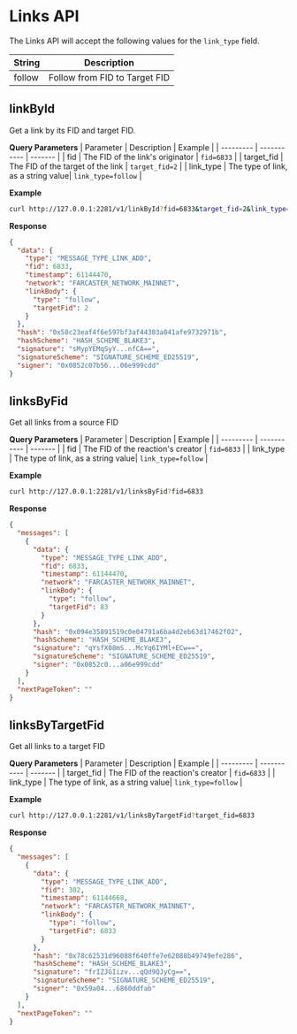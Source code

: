 # Links API

The Links API will accept the following values for the `link_type` field.

| String | Description                   |
| ------ | ----------------------------- |
| follow | Follow from FID to Target FID |

## linkById

Get a link by its FID and target FID.

**Query Parameters**
| Parameter | Description | Example |
| --------- | ----------- | ------- |
| fid | The FID of the link's originator | `fid=6833` |
| target_fid | The FID of the target of the link | `target_fid=2` |
| link_type | The type of link, as a string value| `link_type=follow` |

**Example**

```bash
curl http://127.0.0.1:2281/v1/linkById?fid=6833&target_fid=2&link_type=follow
```

**Response**

```json
{
  "data": {
    "type": "MESSAGE_TYPE_LINK_ADD",
    "fid": 6833,
    "timestamp": 61144470,
    "network": "FARCASTER_NETWORK_MAINNET",
    "linkBody": {
      "type": "follow",
      "targetFid": 2
    }
  },
  "hash": "0x58c23eaf4f6e597bf3af44303a041afe9732971b",
  "hashScheme": "HASH_SCHEME_BLAKE3",
  "signature": "sMypYEMqSyY...nfCA==",
  "signatureScheme": "SIGNATURE_SCHEME_ED25519",
  "signer": "0x0852c07b56...06e999cdd"
}
```

## linksByFid

Get all links from a source FID

**Query Parameters**
| Parameter | Description | Example |
| --------- | ----------- | ------- |
| fid | The FID of the reaction's creator | `fid=6833` |
| link_type | The type of link, as a string value| `link_type=follow` |

**Example**

```bash
curl http://127.0.0.1:2281/v1/linksByFid?fid=6833
```

**Response**

```json
{
  "messages": [
    {
      "data": {
        "type": "MESSAGE_TYPE_LINK_ADD",
        "fid": 6833,
        "timestamp": 61144470,
        "network": "FARCASTER_NETWORK_MAINNET",
        "linkBody": {
          "type": "follow",
          "targetFid": 83
        }
      },
      "hash": "0x094e35891519c0e04791a6ba4d2eb63d17462f02",
      "hashScheme": "HASH_SCHEME_BLAKE3",
      "signature": "qYsfX08mS...McYq6IYMl+ECw==",
      "signatureScheme": "SIGNATURE_SCHEME_ED25519",
      "signer": "0x0852c0...a06e999cdd"
    }
  ],
  "nextPageToken": ""
}
```

## linksByTargetFid

Get all links to a target FID

**Query Parameters**
| Parameter | Description | Example |
| --------- | ----------- | ------- |
| target_fid | The FID of the reaction's creator | `fid=6833` |
| link_type | The type of link, as a string value| `link_type=follow` |

**Example**

```bash
curl http://127.0.0.1:2281/v1/linksByTargetFid?target_fid=6833
```

**Response**

```json
{
  "messages": [
    {
      "data": {
        "type": "MESSAGE_TYPE_LINK_ADD",
        "fid": 302,
        "timestamp": 61144668,
        "network": "FARCASTER_NETWORK_MAINNET",
        "linkBody": {
          "type": "follow",
          "targetFid": 6833
        }
      },
      "hash": "0x78c62531d96088f640ffe7e62088b49749efe286",
      "hashScheme": "HASH_SCHEME_BLAKE3",
      "signature": "frIZJGIizv...qQd9QJyCg==",
      "signatureScheme": "SIGNATURE_SCHEME_ED25519",
      "signer": "0x59a04...6860ddfab"
    }
  ],
  "nextPageToken": ""
}
```
